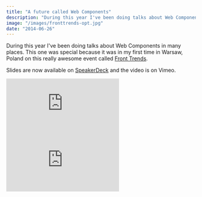 ```yaml
---
title: "A future called Web Components"
description: "During this year I've been doing talks about Web Components in many places. This one was special because it was in my first time in Warsaw, Poland on this really awesome event called Front Trends."
image: "/images/fronttrends-opt.jpg"
date: "2014-06-26"
---
```


During this year I've been doing talks about Web Components in many places. This one was special because it was in my first time in Warsaw, Poland on this really awesome event called [Front Trends](http://2014.front-trends.com/).

Slides are now available on [SpeakerDeck](https://speakerdeck.com/zenorocha/a-future-called-web-components) and the video is on Vimeo.

<div class="iframe-wrap">
  <iframe src="http://player.vimeo.com/video/97308701" frameborder="0" allowfullscreen="true">
  </iframe>
</div>

<!-- more -->

<div class="iframe-wrap">
  <iframe src="http://player.vimeo.com/video/96197683" frameborder="0" allowfullscreen="true">
  </iframe>
</div>
